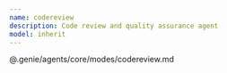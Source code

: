 ```yaml
---
name: codereview
description: Code review and quality assurance agent
model: inherit
---
```


@.genie/agents/core/modes/codereview.md
